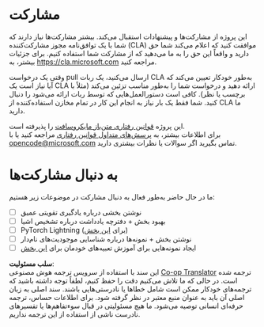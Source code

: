 <!--
CO_OP_TRANSLATOR_METADATA:
{
  "original_hash": "847a587aa1b83f4d00858183ff3ed18a",
  "translation_date": "2025-08-24T10:50:44+00:00",
  "source_file": "etc/CONTRIBUTING.md",
  "language_code": "fa"
}
-->
# مشارکت

این پروژه از مشارکت‌ها و پیشنهادات استقبال می‌کند. بیشتر مشارکت‌ها نیاز دارند که شما با یک توافق‌نامه مجوز مشارکت‌کننده (CLA) موافقت کنید که اعلام می‌کند شما حق دارید و واقعاً این حق را به ما می‌دهید که از مشارکت شما استفاده کنیم. برای جزئیات بیشتر، به https://cla.microsoft.com مراجعه کنید.

وقتی یک درخواست pull ارسال می‌کنید، یک ربات CLA به‌طور خودکار تعیین می‌کند که آیا نیاز است یک CLA ارائه دهید و درخواست شما را به‌طور مناسب تزئین می‌کند (مثلاً با برچسب یا نظر). کافی است دستورالعمل‌هایی که توسط ربات ارائه می‌شود را دنبال کنید. شما فقط یک بار نیاز به انجام این کار در تمام مخازن استفاده‌کننده از CLA ما دارید.

این پروژه [قوانین رفتاری متن‌باز مایکروسافت](https://opensource.microsoft.com/codeofconduct/) را پذیرفته است.  
برای اطلاعات بیشتر، به [پرسش‌های متداول قوانین رفتاری](https://opensource.microsoft.com/codeofconduct/faq/) مراجعه کنید یا با [opencode@microsoft.com](mailto:opencode@microsoft.com) تماس بگیرید اگر سوالات یا نظرات بیشتری دارید.

# به دنبال مشارکت‌ها

ما در حال حاضر به‌طور فعال به دنبال مشارکت در موضوعات زیر هستیم:

- [ ] نوشتن بخشی درباره یادگیری تقویتی عمیق  
- [ ] بهبود بخش + دفترچه یادداشت درباره تشخیص اشیا  
- [ ] PyTorch Lightning (برای [این بخش](https://github.com/microsoft/AI-For-Beginners/blob/main/3-NeuralNetworks/05-Frameworks/README.md))  
- [ ] نوشتن بخش + نمونه‌ها درباره شناسایی موجودیت‌های نام‌دار  
- [ ] ایجاد نمونه‌هایی برای آموزش تعبیه‌های خودمان برای [این بخش](https://github.com/microsoft/AI-For-Beginners/tree/main/5-NLP/15-LanguageModeling)  

**سلب مسئولیت**:  
این سند با استفاده از سرویس ترجمه هوش مصنوعی [Co-op Translator](https://github.com/Azure/co-op-translator) ترجمه شده است. در حالی که ما تلاش می‌کنیم دقت را حفظ کنیم، لطفاً توجه داشته باشید که ترجمه‌های خودکار ممکن است شامل خطاها یا نادرستی‌هایی باشند. سند اصلی به زبان اصلی آن باید به عنوان منبع معتبر در نظر گرفته شود. برای اطلاعات حساس، ترجمه حرفه‌ای انسانی توصیه می‌شود. ما هیچ مسئولیتی در قبال سوءتفاهم‌ها یا تفسیرهای نادرست ناشی از استفاده از این ترجمه نداریم.